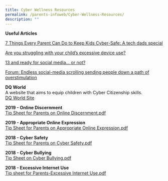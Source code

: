 ```yaml
---
title: Cyber Wellness Resources
permalink: /parents-infoweb/Cyber-Wellness-Resources/
description: ""
---
```

**Useful Articles**

[7 Things Every Parent Can Do to Keep Kids Cyber-Safe: A tech dads special](https://www.schoolbag.edu.sg/story/7-things-every-parent-can-do-to-keep-kids-cyber-safe-a-tech-dads-special?utm_source=newsletter+sb+article&amp;utm_medium=newsletter&amp;utm_campaign=june+2023+edm) <br>

[Are you struggling with your child’s excessive device use?](https://www.schoolbag.edu.sg/story/are-you-struggling-with-your-child-s-excessive-device-use)<br>

[13 and ready for social media… or not?](https://www.schoolbag.edu.sg/story/13-and-ready-for-social-media-or-not)<br>

[Forum: Endless social-media scrolling sending people down a path of overstimulation](https://www.straitstimes.com/opinion/forum/forum-endless-social-media-scrolling-sending-people-down-a-path-of-overstimulation)

**DQ World**  
A website that aims to equip children with Cyber Citizenship skills.  
[DQ World Site](https://www.dqworld.net/#!/landing/whatisdqworld)  
  
**2019 - Online Discernment**  
[Tip Sheet for Parents on Online Discernment.pdf](/files/Tip%20Sheet%20for%20Parents%20on%20Online%20Discernment.pdf)
  
**2019 - Appropriate Online Expression**
<br>[Tip Sheet for Parents on Appropriate Online Expression.pdf](/files/Tip%20Sheet%20for%20Parents%20on%20Appropriate%20Online%20Expression.pdf)

**2018 - Cyber Safety**  
[Tip Sheet for Parents on Cyber Safety.pdf](/files/Tip%20Sheet%20for%20Parents%20on%20Cyber%20Safety.pdf)
  
**2018 - Cyber Bullying**  
[Tip Sheet on Cyber Bullying.pdf](/files/Tip%20Sheet%20on%20Cyber%20Bullying.pdf)
  
**2018 - Excessive Internet Use**  
[Tip sheet for Parents-Excessive Internet Use.pdf](/files/Tip%20sheet%20for%20Parents-Excessive%20Internet%20Use.pdf)